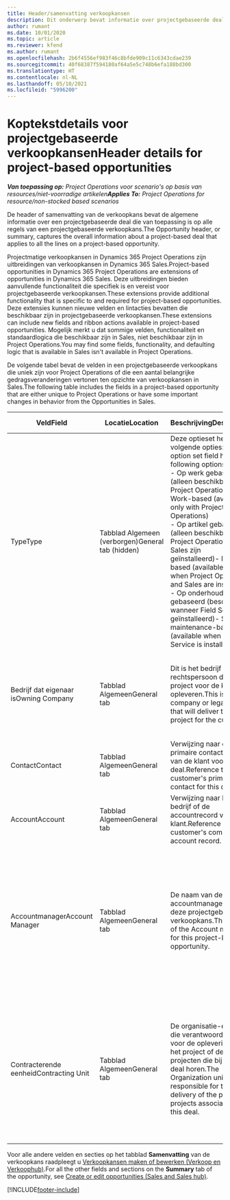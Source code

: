 ```yaml
---
title: Header/samenvatting verkoopkansen
description: Dit onderwerp bevat informatie over projectgebaseerde deals en de regels voor projectgebaseerde verkoopkansen.
author: rumant
ms.date: 10/01/2020
ms.topic: article
ms.reviewer: kfend
ms.author: rumant
ms.openlocfilehash: 2b6f4556ef983f46c8bfde909c11c6343cdae239
ms.sourcegitcommit: 40f68387f594180af64a5e5c748b6efa188bd300
ms.translationtype: HT
ms.contentlocale: nl-NL
ms.lasthandoff: 05/10/2021
ms.locfileid: "5996200"
---
```

# <a name="header-details-for-project-based-opportunities"></a><span data-ttu-id="1e278-103">Koptekstdetails voor projectgebaseerde verkoopkansen</span><span class="sxs-lookup"><span data-stu-id="1e278-103">Header details for project-based opportunities</span></span>

<span data-ttu-id="1e278-104">_**Van toepassing op:** Project Operations voor scenario's op basis van resources/niet-voorradige artikelen_</span><span class="sxs-lookup"><span data-stu-id="1e278-104">_**Applies To:** Project Operations for resource/non-stocked based scenarios_</span></span>


<span data-ttu-id="1e278-105">De header of samenvatting van de verkoopkans bevat de algemene informatie over een projectgebaseerde deal die van toepassing is op alle regels van een projectgebaseerde verkoopkans.</span><span class="sxs-lookup"><span data-stu-id="1e278-105">The Opportunity header, or summary, captures the overall information about a project-based deal that applies to all the lines on a project-based opportunity.</span></span>

<span data-ttu-id="1e278-106">Projectmatige verkoopkansen in Dynamics 365 Project Operations zijn uitbreidingen van verkoopkansen in Dynamics 365 Sales.</span><span class="sxs-lookup"><span data-stu-id="1e278-106">Project-based opportunities in Dynamics 365 Project Operations are extensions of opportunities in Dynamics 365 Sales.</span></span> <span data-ttu-id="1e278-107">Deze uitbreidingen bieden aanvullende functionaliteit die specifiek is en vereist voor projectgebaseerde verkoopkansen.</span><span class="sxs-lookup"><span data-stu-id="1e278-107">These extensions provide additional functionality that is specific to and required for project-based opportunities.</span></span> <span data-ttu-id="1e278-108">Deze extensies kunnen nieuwe velden en lintacties bevatten die beschikbaar zijn in projectgebaseerde verkoopkansen.</span><span class="sxs-lookup"><span data-stu-id="1e278-108">These extensions can include new fields and ribbon actions available in project-based opportunities.</span></span> <span data-ttu-id="1e278-109">Mogelijk merkt u dat sommige velden, functionaliteit en standaardlogica die beschikbaar zijn in Sales, niet beschikbaar zijn in Project Operations.</span><span class="sxs-lookup"><span data-stu-id="1e278-109">You may find some fields, functionality, and defaulting logic that is available in Sales isn't available in Project Operations.</span></span>

<span data-ttu-id="1e278-110">De volgende tabel bevat de velden in een projectgebaseerde verkoopkans die uniek zijn voor Project Operations of die een aantal belangrijke gedragsveranderingen vertonen ten opzichte van verkoopkansen in Sales.</span><span class="sxs-lookup"><span data-stu-id="1e278-110">The following table includes the fields in a project-based opportunity that are either unique to Project Operations or have some important changes in behavior from the Opportunities in Sales.</span></span>

| <span data-ttu-id="1e278-111">**Veld**</span><span class="sxs-lookup"><span data-stu-id="1e278-111">**Field**</span></span> | <span data-ttu-id="1e278-112">**Locatie**</span><span class="sxs-lookup"><span data-stu-id="1e278-112">**Location**</span></span> | <span data-ttu-id="1e278-113">**Beschrijving**</span><span class="sxs-lookup"><span data-stu-id="1e278-113">**Description**</span></span> | <span data-ttu-id="1e278-114">**Downstreamimpact**</span><span class="sxs-lookup"><span data-stu-id="1e278-114">**Downstream impact**</span></span> |
| --- | --- | --- | --- |
| <span data-ttu-id="1e278-115">Type</span><span class="sxs-lookup"><span data-stu-id="1e278-115">Type</span></span> | <span data-ttu-id="1e278-116">Tabblad Algemeen (verborgen)</span><span class="sxs-lookup"><span data-stu-id="1e278-116">General tab (hidden)</span></span> | <span data-ttu-id="1e278-117">Deze optieset heeft de volgende opties:</span><span class="sxs-lookup"><span data-stu-id="1e278-117">This option set field has the following options:</span></span></br><span data-ttu-id="1e278-118">- Op werk gebaseerd (alleen beschikbaar in Project Operations)</span><span class="sxs-lookup"><span data-stu-id="1e278-118">- Work-based (available only with Project Operations)</span></span></br><span data-ttu-id="1e278-119">- Op artikel gebaseerd (alleen beschikbaar als Project Operations en Sales zijn geïnstalleerd)</span><span class="sxs-lookup"><span data-stu-id="1e278-119">- Item-based (available only when Project Operations and Sales are installed)</span></span></br><span data-ttu-id="1e278-120">- Op onderhoud gebaseerd (beschikbaar wanneer Field Service is geïnstalleerd)</span><span class="sxs-lookup"><span data-stu-id="1e278-120">- Service maintenance-based (available when Field Service is installed)</span></span> | <span data-ttu-id="1e278-121">Wanneer u Project Operations gebruikt, wordt deze veldwaarde automatisch ingesteld op **Op werk gebaseerd** waardoor de verkoopkans wordt ingedeeld als projectgebaseerd.</span><span class="sxs-lookup"><span data-stu-id="1e278-121">When you use Project Operations, this field value is automatically set to **Work-based** which classifies the Opportunity as project-based.</span></span> <span data-ttu-id="1e278-122">Een verkoopkans moet projectgebaseerd zijn om alle projectspecifieke uitbreidingen en functionaliteit in het downstream-verkoopproces voor deze deal in te schakelen.</span><span class="sxs-lookup"><span data-stu-id="1e278-122">An Opportunity should be project-based to enable all project-specific extensions and functionality in the downstream sales process for this deal.</span></span> |
| <span data-ttu-id="1e278-123">Bedrijf dat eigenaar is</span><span class="sxs-lookup"><span data-stu-id="1e278-123">Owning Company</span></span> | <span data-ttu-id="1e278-124">Tabblad Algemeen</span><span class="sxs-lookup"><span data-stu-id="1e278-124">General tab</span></span> | <span data-ttu-id="1e278-125">Dit is het bedrijf of de rechtspersoon die het project voor de klant zal opleveren.</span><span class="sxs-lookup"><span data-stu-id="1e278-125">This is the company or legal entity that will deliver the project for the customer.</span></span> | <span data-ttu-id="1e278-126">Deze veldinformatie wordt gekopieerd naar het overeenkomstige veld op de projectprijsopgave die op basis van deze verkoopkans wordt gemaakt.</span><span class="sxs-lookup"><span data-stu-id="1e278-126">This field information will be copied to the corresponding field on the Project quote that is created from this Opportunity.</span></span> |
| <span data-ttu-id="1e278-127">Contact</span><span class="sxs-lookup"><span data-stu-id="1e278-127">Contact</span></span> | <span data-ttu-id="1e278-128">Tabblad Algemeen</span><span class="sxs-lookup"><span data-stu-id="1e278-128">General tab</span></span> | <span data-ttu-id="1e278-129">Verwijzing naar de primaire contactpersoon van de klant voor deze deal.</span><span class="sxs-lookup"><span data-stu-id="1e278-129">Reference to the customer's primary contact for this deal.</span></span> | |
| <span data-ttu-id="1e278-130">Account</span><span class="sxs-lookup"><span data-stu-id="1e278-130">Account</span></span> | <span data-ttu-id="1e278-131">Tabblad Algemeen</span><span class="sxs-lookup"><span data-stu-id="1e278-131">General tab</span></span> | <span data-ttu-id="1e278-132">Verwijzing naar het bedrijf of de accountrecord van de klant.</span><span class="sxs-lookup"><span data-stu-id="1e278-132">Reference to the customer's company or account record.</span></span> | |
| <span data-ttu-id="1e278-133">Accountmanager</span><span class="sxs-lookup"><span data-stu-id="1e278-133">Account Manager</span></span> | <span data-ttu-id="1e278-134">Tabblad Algemeen</span><span class="sxs-lookup"><span data-stu-id="1e278-134">General tab</span></span> | <span data-ttu-id="1e278-135">De naam van de accountmanager voor deze projectgebaseerde verkoopkans.</span><span class="sxs-lookup"><span data-stu-id="1e278-135">The name of the Account manager for this project-based opportunity.</span></span> | <span data-ttu-id="1e278-136">De accountmanager is verantwoordelijk voor het beheren van de relatie met de klant tot aan de afronding van dit project.</span><span class="sxs-lookup"><span data-stu-id="1e278-136">The Account manager is responsible for managing the relationship with the customer through the completion of this project.</span></span> <span data-ttu-id="1e278-137">De contracterende eenheid wordt standaard ingesteld op basis van de record met boekbare resources die is gekoppeld aan de accountmanager.</span><span class="sxs-lookup"><span data-stu-id="1e278-137">Based on the bookable resource record tied to the Account manager, the contracting unit is defaulted.</span></span> |
| <span data-ttu-id="1e278-138">Contracterende eenheid</span><span class="sxs-lookup"><span data-stu-id="1e278-138">Contracting Unit</span></span> | <span data-ttu-id="1e278-139">Tabblad Algemeen</span><span class="sxs-lookup"><span data-stu-id="1e278-139">General tab</span></span> | <span data-ttu-id="1e278-140">De organisatie-eenheid die verantwoordelijk is voor de oplevering van het project of de projecten die bij deze deal horen.</span><span class="sxs-lookup"><span data-stu-id="1e278-140">The Organization unit that is responsible for the delivery of the project or projects associated with this deal.</span></span> | <span data-ttu-id="1e278-141">De contracterende eenheid is de divisie van het bedrijf dat de projecten zal voltooien nadat de deal is gesloten.</span><span class="sxs-lookup"><span data-stu-id="1e278-141">The contracting unit is the division of the company that will complete the project(s) after the deal is closed.</span></span> <span data-ttu-id="1e278-142">Elke contracterende eenheid heeft een valuta en deze valuta wordt gebruikt om de geschatte en werkelijke kosten te rapporteren die tijdens het project zijn gemaakt.</span><span class="sxs-lookup"><span data-stu-id="1e278-142">Every contracting unit has a currency, and this currency is used to report estimated and actual costs incurred during the project.</span></span> |

<span data-ttu-id="1e278-143">Voor alle andere velden en secties op het tabblad **Samenvatting** van de verkoopkans raadpleegt u [Verkoopkansen maken of bewerken (Verkoop en Verkoophub)](/dynamics365/sales-enterprise/create-edit-opportunity-sales).</span><span class="sxs-lookup"><span data-stu-id="1e278-143">For all the other fields and sections on the **Summary** tab of the opportunity, see [Create or edit opportunities (Sales and Sales hub)](/dynamics365/sales-enterprise/create-edit-opportunity-sales).</span></span>


[!INCLUDE[footer-include](../includes/footer-banner.md)]
